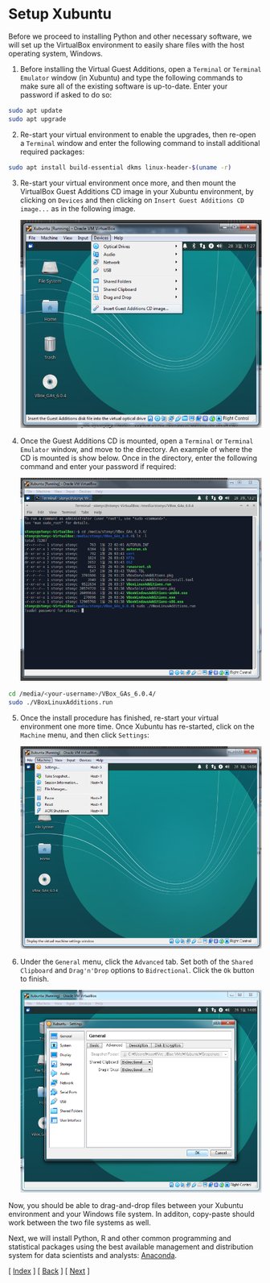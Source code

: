 # Setup Xubuntu

Before we proceed to installing Python and other necessary software, we will set up the VirtualBox environment to easily share files with the host operating system, Windows.

1. Before installing the Virtual Guest Additions, open a `Terminal` or `Terminal Emulator` window (in Xubuntu) and type the following commands to make sure all of the existing software is up-to-date. Enter your password if asked to do so:

```bash
sudo apt update
sudo apt upgrade
```

2. Re-start your virtual environment to enable the upgrades, then re-open a `Terminal` window and enter the following command to install additional required packages:

```bash
sudo apt install build-essential dkms linux-header-$(uname -r)
```

3. Re-start your virtual environment once more, and then mount the VirtualBox Guest Additions CD image in your Xubuntu environment, by clicking on `Devices` and then clicking on `Insert Guest Additions CD image...` as in the following image.

    ![Insert Guest Image](assets/04-01_setup_xubuntu.png)

4. Once the Guest Additions CD is mounted, open a `Terminal` or `Terminal Emulator` window, and move to the directory. An example of where the CD is mounted is show below. Once in the directory, enter the following command and enter your password if required:

    ![Image Directory](assets/04-02_setup_xubuntu.png)

```bash
cd /media/<your-username>/VBox_GAs_6.0.4/
sudo ./VBoxLinuxAdditions.run
```

5. Once the install procedure has finished, re-start your virtual environment one more time. Once Xubuntu has re-started, click on the `Machine` menu, and then click `Settings`:

    ![Machine Settings](assets/04-03_setup_xubuntu.png)

6. Under the `General` menu, click the `Advanced` tab. Set both of the `Shared Clipboard` and `Drag'n'Drop` options to `Bidrectional`. Click the `Ok` button to finish.

    ![Setting Options](assets/04-04_setup_xubuntu.png)

Now, you should be able to drag-and-drop files between your Xubuntu environment and your Windows file system. In additon, copy-paste should work between the two file systems as well.

Next, we will install Python, R and other common programming and statistical packages using the best available management and distribution system for data scientists and analysts: [Anaconda](https://anaconda.org).


[ [Index](./README.md) ] [ [Back](./03_install_xubuntu.md) ] [ [Next](./05_install_anaconda.md) ]